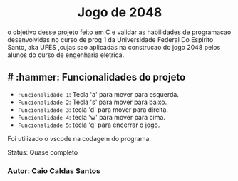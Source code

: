 
<h1 align="center"> Jogo de 2048 </h1>

 <p>o objetivo desse projeto feito em C e validar as habilidades de programacao desenvolvidas no curso de
prog 1 da Universidade Federal Do Espirito Santo, aka UFES ,cujas sao aplicadas na construcao
do jogo 2048 pelos alunos do curso de engenharia eletrica.</p>

<h2> # :hammer: Funcionalidades do projeto </h2>

- `Funcionalidade 1`: Tecla 'a' para mover para esquerda.
- `Funcionalidade 2`: Tecla 's' para mover para baixo.
- `Funcionalidade 3`: tecla 'd' para mover para direita.
- `Funcionalidade 4`: tecla 'w' para mover para cima.
- `Funcionalidade 5`: tecla 'q' para encerrar o jogo.

Foi utilizado o vscode na codagem do programa.

Status: Quase completo

<h3>Autor: Caio Caldas Santos </h3>
